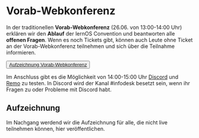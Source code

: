 # Vorab-Webkonferenz

In der traditionellen **Vorab-Webkonferenz** (26.06. von 13:00-14:00 Uhr) erklären wir den **Ablauf** der lernOS Convention und beantworten alle **offenen Fragen**. Wenn es noch Tickets gibt, können auch Leute ohne Ticket an der Vorab-Webkonferenz teilnehmen und sich über die Teilnahme informieren.

<button type="button"><a href="https://cloud.cogneon.de/s/DP6fmkkEFdkS2zY" target="_blank">Aufzeichnung Vorab-Webkonferenz</a></button>

Im Anschluss gibt es die Möglichkeit von 14:00-15:00 Uhr [Discord](discord.md) und [Remo](remo.md) zu testen. In Discord wird der Kanal #infodesk besetzt sein, wenn ihr Fragen zu oder Probleme mit Discord habt.

## Aufzeichnung

Im Nachgang werdend wir die Aufzeichnung für alle, die nicht live teilnehmen können, hier veröffentlichen.